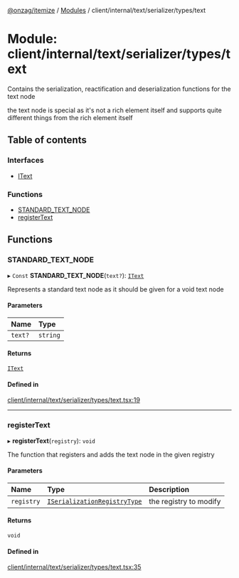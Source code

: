 [@onzag/itemize](../README.md) / [Modules](../modules.md) / client/internal/text/serializer/types/text

# Module: client/internal/text/serializer/types/text

Contains the serialization, reactification and deserialization functions
for the text node

the text node is special as it's not a rich element itself and supports
quite different things from the rich element itself

## Table of contents

### Interfaces

- [IText](../interfaces/client_internal_text_serializer_types_text.IText.md)

### Functions

- [STANDARD\_TEXT\_NODE](client_internal_text_serializer_types_text.md#standard_text_node)
- [registerText](client_internal_text_serializer_types_text.md#registertext)

## Functions

### STANDARD\_TEXT\_NODE

▸ `Const` **STANDARD_TEXT_NODE**(`text?`): [`IText`](../interfaces/client_internal_text_serializer_types_text.IText.md)

Represents a standard text node as it should be given
for a void text node

#### Parameters

| Name | Type |
| :------ | :------ |
| `text?` | `string` |

#### Returns

[`IText`](../interfaces/client_internal_text_serializer_types_text.IText.md)

#### Defined in

[client/internal/text/serializer/types/text.tsx:19](https://github.com/onzag/itemize/blob/a24376ed/client/internal/text/serializer/types/text.tsx#L19)

___

### registerText

▸ **registerText**(`registry`): `void`

The function that registers and adds the text node in the given
registry

#### Parameters

| Name | Type | Description |
| :------ | :------ | :------ |
| `registry` | [`ISerializationRegistryType`](../interfaces/client_internal_text_serializer.ISerializationRegistryType.md) | the registry to modify |

#### Returns

`void`

#### Defined in

[client/internal/text/serializer/types/text.tsx:35](https://github.com/onzag/itemize/blob/a24376ed/client/internal/text/serializer/types/text.tsx#L35)
